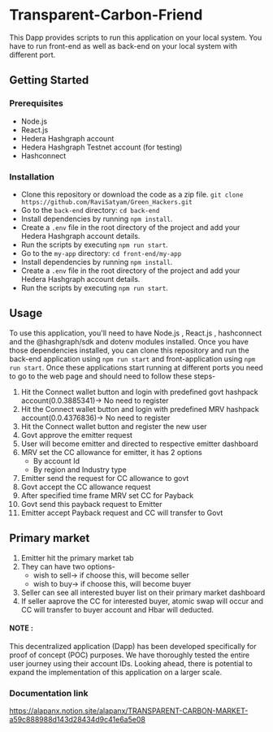 # Transparent-Carbon-Friend 

This  Dapp provides scripts to run this application on your local system. You have to run front-end as well as back-end on your local system with different port.
## Getting Started

### Prerequisites

- Node.js
- React.js
- Hedera Hashgraph account
- Hedera Hashgraph Testnet account (for testing)
- Hashconnect

### Installation

- Clone this repository or download the code as a zip file.
`git clone https://github.com/RaviSatyam/Green_Hackers.git`
- Go to the `back-end` directory: `cd back-end`
- Install dependencies by running `npm install`.
- Create a `.env` file in the root directory of the project and add your Hedera Hashgraph account details.
- Run the scripts by executing `npm run start`.
- Go to the `my-app` directory: `cd front-end/my-app`
- Install dependencies by running `npm install`.
- Create a `.env` file in the root directory of the project and add your Hedera Hashgraph account details.
- Run the scripts by executing `npm run start`.

## Usage

To use this application, you'll need to have Node.js , React.js , hashconnect and the @hashgraph/sdk and dotenv modules installed. Once you have those dependencies installed, you can clone this repository and run the back-end application using `npm run start` and 
front-application using `npm run start`.
Once these applications start running at different ports you need to go to the web page and should need to follow these steps-

1. Hit the Connect wallet button and login with predefined govt hashpack account(0.0.3885341)-> No need to register
2. Hit the Connect wallet button and login with predefined MRV hashpack account(0.0.4376836)-> No need to register
3. Hit the Connect wallet button and register the new user
4. Govt approve the emitter request
5. User will become emitter and directed to respective emitter dashboard
6. MRV set the CC allowance for emitter, it has 2 options
     - By account Id
     - By region and Industry type
7. Emitter send the request for CC allowance to govt
8. Govt accept the CC allowance request
9. After specified time frame MRV set CC for Payback
10. Govt send this payback request to Emitter
11. Emitter accept Payback request and CC will transfer to Govt

## Primary market
1. Emitter hit the primary market tab
2. They can have two options-
    - wish to sell-> if choose this, will become seller
    - wish to buy-> if choose this, will become buyer
3. Seller can see all interested buyer list on their primary market dashboard
4. If seller aaprove the CC for interested buyer, atomic swap will occur and CC will transfer to buyer account and Hbar will deducted.


#### NOTE :
This decentralized application (Dapp) has been developed specifically for proof of concept (POC) purposes. We have thoroughly tested the entire user journey using their account IDs. Looking ahead, there is potential to expand the implementation of this application on a larger scale.

### Documentation link
https://alapanx.notion.site/alapanx/TRANSPARENT-CARBON-MARKET-a59c888988d143d28434d9c41e6a5e08 


